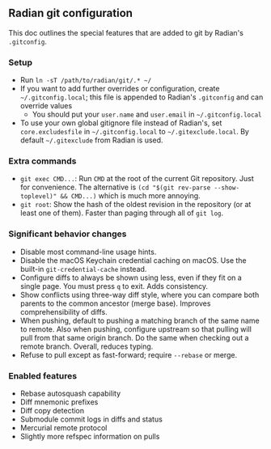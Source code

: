## Radian git configuration

This doc outlines the special features that are added to git by
Radian's `.gitconfig`.

### Setup

* Run `ln -sT /path/to/radian/git/.* ~/`
* If you want to add further overrides or configuration, create
  `~/.gitconfig.local`; this file is appended to Radian's `.gitconfig`
  and can override values
    * You should put your `user.name` and `user.email` in
      `~/.gitconfig.local`
* To use your own global gitignore file instead of Radian's, set
  `core.excludesfile` in `~/.gitconfig.local` to
  `~/.gitexclude.local`. By default `~/.gitexclude` from Radian is
  used.

### Extra commands

* `git exec CMD...`: Run `CMD` at the root of the current Git
  repository. Just for convenience. The alternative is `(cd "$(git
  rev-parse --show-toplevel)" && CMD...)` which is much more annoying.
* `git root`: Show the hash of the oldest revision in the repository
  (or at least one of them). Faster than paging through all of `git
  log`.

### Significant behavior changes

* Disable most command-line usage hints.
* Disable the macOS Keychain credential caching on macOS. Use the
  built-in `git-credential-cache` instead.
* Configure diffs to always be shown using less, even if they fit on a
  single page. You must press `q` to exit. Adds consistency.
* Show conflicts using three-way diff style, where you can compare
  both parents to the common ancestor (merge base). Improves
  comprehensibility of diffs.
* When pushing, default to pushing a matching branch of the same name
  to remote. Also when pushing, configure upstream so that pulling
  will pull from that same origin branch. Do the same when checking
  out a remote branch. Overall, reduces typing.
* Refuse to pull except as fast-forward; require `--rebase` or merge.

### Enabled features

* Rebase autosquash capability
* Diff mnemonic prefixes
* Diff copy detection
* Submodule commit logs in diffs and status
* Mercurial remote protocol
* Slightly more refspec information on pulls
